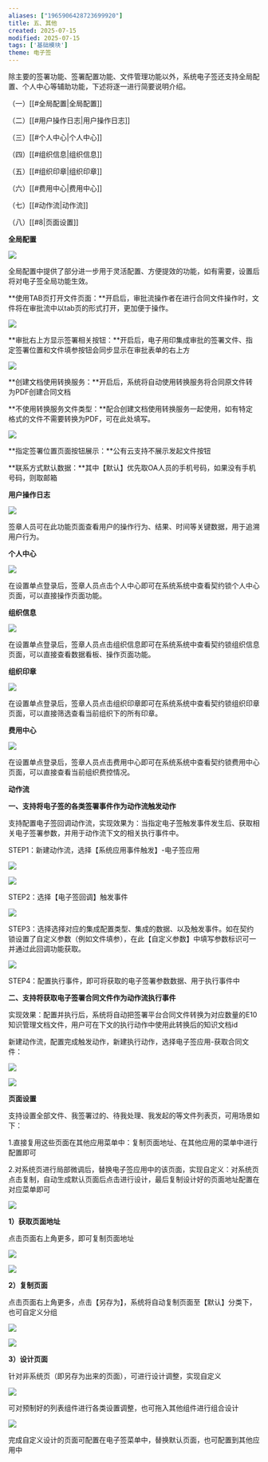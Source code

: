 ```yaml
---
aliases: ["1965906428723699920"]
title: 五、其他
created: 2025-07-15
modified: 2025-07-15
tags: ['基础模块']
theme: 电子签
---
```


除主要的签署功能、签署配置功能、文件管理功能以外，系统电子签还支持全局配置、个人中心等辅助功能，下述将逐一进行简要说明介绍。

（一）[[#全局配置|全局配置]]

（二）[[#用户操作日志|用户操作日志]]

（三）[[#个人中心|个人中心]]

（四）[[#组织信息|组织信息]]

（五）[[#组织印章|组织印章]]

（六）[[#费用中心|费用中心]]

（七）[[#动作流|动作流]]

（八）[[#8|页面设置]]

**全局配置**

**![](8b4727ef4990dc64feb48f6b5341f2bd.jpg)**

全局配置中提供了部分进一步用于灵活配置、方便提效的功能，如有需要，设置后将对电子签全局功能生效。

**使用TAB页打开文件页面：**开启后，审批流操作者在进行合同文件操作时，文件将在审批流中以tab页的形式打开，更加便于操作。

![](b16962ebb75a1f4fa69d49a2d35c79a6.jpg)

**审批右上方显示签署相关按钮：**开启后，电子用印集成审批的签署文件、指定签署位置和文件填参按钮会同步显示在审批表单的右上方

![](3768071091e2ae2831e5f9feedf41a42.jpg)

**创建文档使用转换服务：**开启后，系统将自动使用转换服务将合同原文件转为PDF创建合同文档

**不使用转换服务文件类型：**配合创建文档使用转换服务一起使用，如有特定格式的文件不需要转换为PDF，可在此处填写。

![](cec21b5ce59a83bb63d88f153f2a09f4.jpg)

**指定签署位置页面按钮展示：**公有云支持不展示发起文件按钮

**联系方式默认数据：**其中【默认】优先取OA人员的手机号码，如果没有手机号码，则取邮箱

**用户操作日志**

![](b0c3f830e7746a3cdd1098ab36588ec4.jpg)

签章人员可在此功能页面查看用户的操作行为、结果、时间等关键数据，用于追溯用户行为。

**个人中心**

**![](8ef9fcd7682e9b188bc700610b576dd7.jpg)**

在设置单点登录后，签章人员点击个人中心即可在系统系统中查看契约锁个人中心页面，可以直接操作页面功能。

**组织信息**

**![](9147168199a8e32b83496cf44e5e697d.jpg)**

在设置单点登录后，签章人员点击组织信息即可在系统系统中查看契约锁组织信息页面，可以直接查看数据看板、操作页面功能。

**组织印章**

**![](4c37ef614211cd6f0cbb7267b4d4f43b.jpg)**

在设置单点登录后，签章人员点击组织印章即可在系统系统中查看契约锁组织印章页面，可以直接筛选查看当前组织下的所有印章。

**费用中心**

![](749496d51e24edaadc7cb8c12694f17c.jpg)

在设置单点登录后，签章人员点击费用中心即可在系统系统中查看契约锁费用中心页面，可以直接查看当前组织费控情况。

**动作流**

**一、支持将电子签的各类签署事件作为动作流触发动作**

支持配置电子签回调动作流，实现效果为：当指定电子签触发事件发生后、获取相关电子签署参数，并用于动作流下文的相关执行事件中。

STEP1：新建动作流，选择【系统应用事件触发】-电子签应用

![](d071dbab23acb0c030f95a7d5e1fc2ba.jpg)

![](8eec526b249d8683c3b98030262a622d.jpg)

STEP2：选择【电子签回调】触发事件

![](6297689774f8585e5db2ef820038c0a9.jpg)

STEP3：选择选择对应的集成配置类型、集成的数据、以及触发事件。如在契约锁设置了自定义参数（例如文件填参），在此【自定义参数】中填写参数标识可一并通过此回调功能获取。

![](8242ed1644fbd9717c8fa2921f570038.jpg)

STEP4：配置执行事件，即可将获取的电子签署参数数据、用于执行事件中

**二、支持将获取电子签署合同文件作为动作流执行事件**

实现效果：配置并执行后，系统将自动把签署平台合同文件转换为对应数量的E10知识管理文档文件，用户可在下文的执行动作中使用此转换后的知识文档id

新建动作流，配置完成触发动作，新建执行动作，选择电子签应用-获取合同文件：

**![](32f7f5d8349640572a6b7fc1c65bd2fa.jpg)**

**![](7d2977122f42310fc39dc91f99bfe68b.jpg)**

**页面设置**

支持设置全部文件、我签署过的、待我处理、我发起的等文件列表页，可用场景如下：

1.直接复用这些页面在其他应用菜单中：复制页面地址、在其他应用的菜单中进行配置即可

2.对系统页进行局部微调后，替换电子签应用中的该页面，实现自定义：对系统页点击复制，自动生成默认页面后点击进行设计，最后复制设计好的页面地址配置在对应菜单即可

**![](1c15e572167a5b3971533356e6d43bed.jpg)**

**1）获取页面地址**

点击页面右上角更多，即可复制页面地址

![](8d5adf2c7419734258044c49ab693c99.jpg)

![](0c78c6fb2a2bd958fa726ec0b85301d2.jpg)

**2）复制页面**

点击页面右上角更多，点击【另存为】，系统将自动复制页面至【默认】分类下，也可自定义分组

![](54365dfdf61ac06f29805e6f1a75bf0e.jpg)

![](5da8ebc85fcf3748b244db84f1eca919.jpg)

**3）设计页面**

针对非系统页（即另存为出来的页面），可进行设计调整，实现自定义

![](714b0909ac2f4258286466a5016717b4.jpg)

可对预制好的列表组件进行各类设置调整，也可拖入其他组件进行组合设计

![](cd32b3d1d261cec490e994b523f55fa8.jpg)

完成自定义设计的页面可配置在电子签菜单中，替换默认页面，也可配置到其他应用中